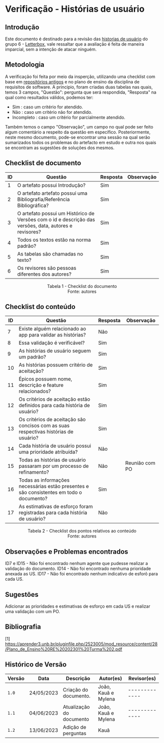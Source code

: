 
# Verificação - Histórias de usuário

## Introdução
Este documento é destinado para a revisão das [historias de usuário]( https://requisitos-de-software.github.io/2023.1-Letterboxd/Modelagem/Metodologias%20Ageis/historiaUsuario/) do grupo 6 - [Letterbox](https://github.com/Requisitos-de-Software/2023.1-Letterboxd), vale ressaltar que a avaliação é feita de maneira imparcial, sem a intenção de atacar ninguém.

## Metodologia

A verificação foi feita por meio da insperção, utilizando uma checklist com base em [repositórios antigos](https://github.com/Requisitos-de-Software) e no plano de ensino da disciplina de requisitos de software. A principio, foram criadas duas tabelas nas quais, temos 3 campos, "Questão": pergunta que será respondida, "Resposta" na qual como resultados válidos, podemos ter: 

- Sim : caso um critério for atendido.
- Não : caso um critério não for atendido.
- Incompleto : caso um critério for parcialmente atendido.

Também temos o campo "Observação", um campo no qual pode ser feito algum comentário a respeito da questão em específico. Posteriormente, neste mesmo documento, pode-se encontrar uma sessão na qual serão sumarizados todos os problemas do artefacto em estudo e outra nos quais se encontram as sugestões de soluções dos mesmos.

## Checklist de documento
|ID|Questão|Resposta|Observação|
|--|-------|--------|----------|
|1|O artefato possui Introdução?                                                                                |  Sim      |          |
|2|O artefato artefato possui uma Bibliografia/Referência Bibliográfica?                                        |  Sim      |          |
|3|O artefato possui um Histórico de Versões com o id e descrição das versões, data, autores e revisores?       |  Sim      |          |
|4|Todos os textos estão na norma padrão?                                                                       |  Sim      |          |
|5|As tabelas são chamadas no texto?                                                                            |  Sim      |          |
|6|Os revisores são pessoas diferentes dos autores?                                                             |  Sim      |          |

<p align="center"> Tabela 1 - Checklist do documento <br> Fonte: autores </p>

## Checklist do conteúdo
|ID|Questão|Resposta|Observação|
|--|-------|--------|----------|
|7|Existe alguém relacionado ao app para validar as histórias?|Não||
|8|Essa validação é verificável? |Sim||
|9|As histórias de usuário seguem um padrão?|Sim||
|10|As histórias possuem critério de aceitação?|Sim||
|11|Épicos possuem nome, descrição e feature relacionados?|Sim||
|12|Os critérios de aceitação estão definidos para cada história de usuário?|Sim||
|13|Os critérios de aceitação são concisos com as suas respectivas histórias de usuário?|Sim||
|14|Cada história de usuário possui uma prioridade atribuída?|Não||
|15|Todas as histórias de usuário passaram por um processo de refinamento?|Não|Reunião com PO|
|16|Todas as informações necessárias estão presentes e são consistentes em todo o documento?|Sim||
|17|As estimativas de esforço foram registradas para cada história de usuário?|Não||

<p align="center"> Tabela 2 - Checklist dos pontos relativos ao conteúdo <br> Fonte: autores </p>

## Observações e Problemas encontrados
ID7 e ID15 - Não foi encontrado nenhum agente que pudesse realizar a validação do documento.
ID14 - Não foi encontrado nenhuma prioridade anexada as US.
ID17 - Não foi encontrado nenhum indicativo de esforõ para cada US.

## Sugestões
Adicionar as prioridades e estimativas de esforço em cada US e realizar uma validação com um PO.

## Bibliografia
[1] https://aprender3.unb.br/pluginfile.php/2523005/mod_resource/content/28/Plano_de_Ensino%20RE%20202301%20Turma%202.pdf 

## Histórico de Versão

| Versão | Data          | Descrição                          | Autor(es)     |  Revisor(es)  |
| ------ | ------------- | ---------------------------------- | ------------- | ------------- |
| `1.0`  | 24/05/2023    | Criação do documento.              |  João, Kauã e Mylena  | ------------- |
| `1.1`  | 04/06/2023    | Atualização do documento           |  João, Kauã e Mylena  | ------------- |
| `1.2`  | 13/06/2023    | Adição de perguntas                | Kauã                  |               |

